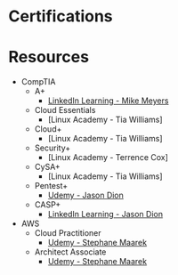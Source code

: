 # Certifications
# Resources
- CompTIA
  - A+
    - [LinkedIn Learning - Mike Meyers](https://www.linkedin.com/learning/instructors/mike-meyers)
  - Cloud Essentials
    - [Linux Academy - Tia Williams]
  - Cloud+
    - [Linux Academy - Tia Williams]
  - Security+
    - [Linux Academy - Terrence Cox]
  - CySA+
    - [Linux Academy - Tia Williams]
  - Pentest+
    - [Udemy - Jason Dion](https://www.udemy.com/share/101YqQAEMedFxQQHkH/)
  - CASP+
    - [LinkedIn Learning - Jason Dion](https://www.linkedin.com/learning/instructors/jason-dion)
- AWS
  - Cloud Practitioner
    - [Udemy - Stephane Maarek](https://www.udemy.com/share/103a09AEMedFxQQHkH/)
  - Architect Associate
    - [Udemy - Stephane Maarek](https://www.udemy.com/share/102CPBAEMedFxQQHkH/)
